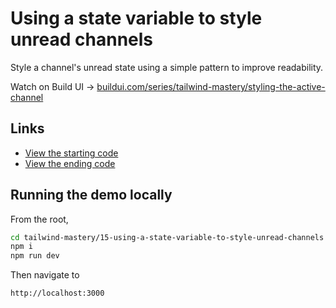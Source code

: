 # Using a state variable to style unread channels

Style a channel's unread state using a simple pattern to improve readability.

Watch on Build UI → [buildui.com/series/tailwind-mastery/styling-the-active-channel](http://buildui.com/series/tailwind-mastery/using-a-state-variable-to-style-unread-channels)

## Links

- [View the starting code](./begin/pages)
- [View the ending code](./end/pages)

## Running the demo locally

From the root,

```sh
cd tailwind-mastery/15-using-a-state-variable-to-style-unread-channels
npm i
npm run dev
```

Then navigate to

```
http://localhost:3000
```
